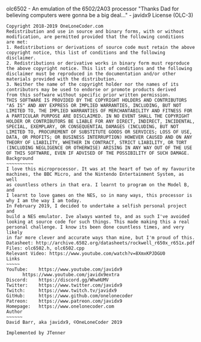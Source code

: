 
olc6502 - An emulation of the 6502/2A03 processor
"Thanks Dad for believing computers were gonna be a big deal..." - javidx9
License (OLC-3)
~~~~~~~~~~~~~~~
Copyright 2018-2019 OneLoneCoder.com
Redistribution and use in source and binary forms, with or without
modification, are permitted provided that the following conditions
are met:
1. Redistributions or derivations of source code must retain the above
copyright notice, this list of conditions and the following disclaimer.
2. Redistributions or derivative works in binary form must reproduce
the above copyright notice. This list of conditions and the following
disclaimer must be reproduced in the documentation and/or other
materials provided with the distribution.
3. Neither the name of the copyright holder nor the names of its
contributors may be used to endorse or promote products derived
from this software without specific prior written permission.
THIS SOFTWARE IS PROVIDED BY THE COPYRIGHT HOLDERS AND CONTRIBUTORS
"AS IS" AND ANY EXPRESS OR IMPLIED WARRANTIES, INCLUDING, BUT NOT
LIMITED TO, THE IMPLIED WARRANTIES OF MERCHANTABILITY AND FITNESS FOR
A PARTICULAR PURPOSE ARE DISCLAIMED. IN NO EVENT SHALL THE COPYRIGHT
HOLDER OR CONTRIBUTORS BE LIABLE FOR ANY DIRECT, INDIRECT, INCIDENTAL,
SPECIAL, EXEMPLARY, OR CONSEQUENTIAL DAMAGES (INCLUDING, BUT NOT
LIMITED TO, PROCUREMENT OF SUBSTITUTE GOODS OR SERVICES; LOSS OF USE,
DATA, OR PROFITS; OR BUSINESS INTERRUPTION) HOWEVER CAUSED AND ON ANY
THEORY OF LIABILITY, WHETHER IN CONTRACT, STRICT LIABILITY, OR TORT
(INCLUDING NEGLIGENCE OR OTHERWISE) ARISING IN ANY WAY OUT OF THE USE
OF THIS SOFTWARE, EVEN IF ADVISED OF THE POSSIBILITY OF SUCH DAMAGE.
Background
~~~~~~~~~~
I love this microprocessor. It was at the heart of two of my favourite
machines, the BBC Micro, and the Nintendo Entertainment System, as well
as countless others in that era. I learnt to program on the Model B, and
I learnt to love games on the NES, so in many ways, this processor is
why I am the way I am today.
In February 2019, I decided to undertake a selfish personal project and
build a NES emulator. Ive always wanted to, and as such I've avoided
looking at source code for such things. This made making this a real
personal challenge. I know its been done countless times, and very likely
in far more clever and accurate ways than mine, but I'm proud of this.
Datasheet: http://archive.6502.org/datasheets/rockwell_r650x_r651x.pdf
Files: olc6502.h, olc6502.cpp
Relevant Video: https://www.youtube.com/watch?v=8XmxKPJDGU0
Links
~~~~~
YouTube:	https://www.youtube.com/javidx9
      https://www.youtube.com/javidx9extra
Discord:	https://discord.gg/WhwHUMV
Twitter:	https://www.twitter.com/javidx9
Twitch:		https://www.twitch.tv/javidx9
GitHub:		https://www.github.com/onelonecoder
Patreon:	https://www.patreon.com/javidx9
Homepage:	https://www.onelonecoder.com
Author
~~~~~~
David Barr, aka javidx9, ©OneLoneCoder 2019

Implemented by JTenner
